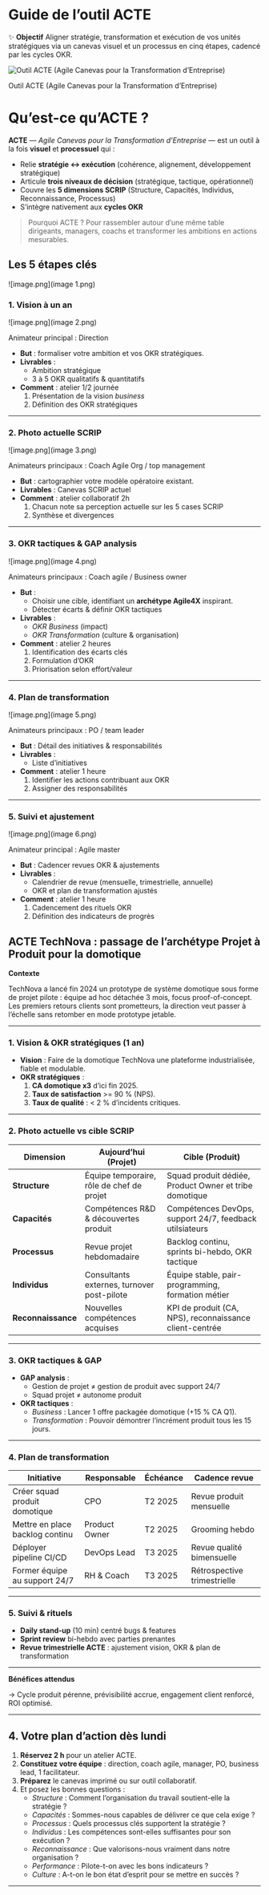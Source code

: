 # Guide de l’outil ACTE



✨ **Objectif** Aligner stratégie, transformation et exécution de vos unités stratégiques via un canevas visuel et un processus en cinq étapes, cadencé par les cycles OKR.

![Outil ACTE (Agile Canevas pour la Transformation d’Entreprise)](image.png)

Outil ACTE (Agile Canevas pour la Transformation d’Entreprise)

# Qu’est-ce qu’ACTE ?

**ACTE** — *Agile Canevas pour la Transformation d’Entreprise* — est un outil à la fois **visuel** et **processuel** qui :

- Relie **stratégie ↔ exécution** (cohérence, alignement, développement stratégique)
- Articule **trois niveaux de décision** (stratégique, tactique, opérationnel)
- Couvre les **5 dimensions SCRIP** (Structure, Capacités, Individus, Reconnaissance, Processus)
- S’intègre nativement aux **cycles OKR**

> Pourquoi ACTE ? Pour rassembler autour d’une même table dirigeants, managers, coachs et transformer les ambitions en actions mesurables.
> 

## Les 5 étapes clés

![image.png](image 1.png)

### 1. Vision à un an

![image.png](image 2.png)

Animateur principal : Direction

- **But** : formaliser votre ambition et vos OKR stratégiques.
- **Livrables** :
    - Ambition stratégique
    - 3 à 5 OKR qualitatifs & quantitatifs
- **Comment** : atelier 1/2 journée
    1. Présentation de la vision *business*
    2. Définition des OKR stratégiques

---

### 2. Photo actuelle SCRIP

![image.png](image 3.png)

Animateurs principaux : Coach Agile Org / top management

- **But** : cartographier votre modèle opératoire existant.
- **Livrables** : Canevas SCRIP actuel
- **Comment** : atelier collaboratif 2h
    1. Chacun note sa perception actuelle sur les 5 cases SCRIP
    2. Synthèse et divergences

---

### 3. OKR tactiques & GAP analysis

![image.png](image 4.png)

Animateurs principaux : Coach agile  / Business owner

- **But** :
    - Choisir une cible, identifiant un **archétype Agile4X** inspirant.
    - Détecter écarts & définir OKR tactiques
- **Livrables** :
    - *OKR Business* (impact)
    - *OKR Transformation* (culture & organisation)
- **Comment** : atelier 2 heures
    1. Identification des écarts clés
    2. Formulation d’OKR
    3. Priorisation selon effort/valeur

---

### 4. Plan de transformation

![image.png](image 5.png)

Animateurs principaux : PO / team leader

- **But** : Détail des initiatives & responsabilités
- **Livrables** :
    - Liste d’initiatives
- **Comment** : atelier 1 heure
    1. Identifier les actions contribuant aux OKR
    2. Assigner des responsabilités

---

### 5. Suivi et ajustement

![image.png](image 6.png)

Animateur principal : Agile master

- **But** : Cadencer revues OKR & ajustements
- **Livrables** :
    - Calendrier de revue (mensuelle, trimestrielle, annuelle)
    - OKR et plan de transformation ajustés
- **Comment** : atelier 1 heure
    1. Cadencement des rituels OKR
    2. Définition des indicateurs de progrès

## ACTE TechNova : passage de l’archétype Projet à Produit pour la domotique

**Contexte**

TechNova a lancé fin 2024 un prototype de système domotique sous forme de projet pilote : équipe ad hoc détachée 3 mois, focus proof-of-concept. Les premiers retours clients sont prometteurs, la direction veut passer à l’échelle sans retomber en mode prototype jetable.

---

### 1. Vision & OKR stratégiques (1 an)

- **Vision** : Faire de la domotique TechNova une plateforme industrialisée, fiable et modulable.
- **OKR stratégiques** :
    1. **CA domotique x3** d’ici fin 2025.
    2. **Taux de satisfaction** >= 90 % (NPS).
    3. **Taux de qualité** : < 2 % d’incidents critiques.

---

### 2. Photo actuelle vs cible SCRIP

| Dimension | Aujourd’hui (Projet) | Cible (Produit) |
| --- | --- | --- |
| **Structure** | Équipe temporaire, rôle de chef de projet | Squad produit dédiée, Product Owner et tribe domotique |
| **Capacités** | Compétences R&D & découvertes produit | Compétences DevOps, support 24/7, feedback utilsiateurs |
| **Processus** | Revue projet hebdomadaire | Backlog continu, sprints bi-hebdo, OKR tactique |
| **Individus** | Consultants externes, turnover post-pilote | Équipe stable, pair-programming, formation métier |
| **Reconnaissance** | Nouvelles compétences acquises | KPI de produit (CA, NPS), reconnaissance client-centrée |

---

### 3. OKR tactiques & GAP

- **GAP analysis** :
    - Gestion de projet ≠ gestion de produit avec support 24/7
    - Squad projet ≠ autonome produit
- **OKR tactiques** :
    - *Business* : Lancer 1 offre packagée domotique (+15 % CA Q1).
    - *Transformation* : Pouvoir démontrer l’incrément produit tous les 15 jours.

---

### 4. Plan de transformation

| Initiative | Responsable | Échéance | Cadence revue |
| --- | --- | --- | --- |
| Créer squad produit domotique | CPO | T2 2025 | Revue produit mensuelle |
| Mettre en place backlog continu | Product Owner | T2 2025 | Grooming hebdo |
| Déployer pipeline CI/CD | DevOps Lead | T3 2025 | Revue qualité bimensuelle |
| Former équipe au support 24/7 | RH & Coach | T3 2025 | Rétrospective trimestrielle |

---

### 5. Suivi & rituels

- **Daily stand-up** (10 min) centré bugs & features
- **Sprint review** bi-hebdo avec parties prenantes
- **Revue trimestrielle ACTE** : ajustement vision, OKR & plan de transformation

---

**Bénéfices attendus**

→ Cycle produit pérenne, prévisibilité accrue, engagement client renforcé, ROI optimisé.

---

## 4. Votre plan d’action dès lundi

1. **Réservez 2 h** pour un atelier ACTE.
2. **Constituez votre équipe** : direction, coach agile, manager, PO, business lead, 1 facilitateur.
3. **Préparez** le canevas imprimé ou sur outil collaboratif.
4. Et posez les bonnes questions :
    - *Structure* :  Comment l’organisation du travail soutient-elle la stratégie ?
    - *Capacités* : Sommes-nous capables de délivrer ce que cela exige ?
    - *Processus* : Quels processus clés supportent la stratégie ?
    - *Individus* : Les compétences sont-elles suffisantes pour son exécution ?
    - *Reconnaissance* : Que valorisons-nous vraiment dans notre organisation ?
    - *Performance* : Pilote-t-on avec les bons indicateurs ?
    - *Culture* : A-t-on le bon état d’esprit pour se mettre en succès ?

---

#